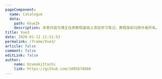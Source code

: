 ```yaml
---
pageComponent:
  name: Catalogue
  data:
    path: 《Vue3》
    description: 本章内容为博主在原教程基础上添加学习笔记，教程版权归原作者所有。
title: Vue3
date: 2020-01-12 11:51:53
permalink: /frame/Vue3/
article: false
comment: false
editLink: false
author:
    name: UzumakiItachi
    link: https://github.com/1805674660
---
```

